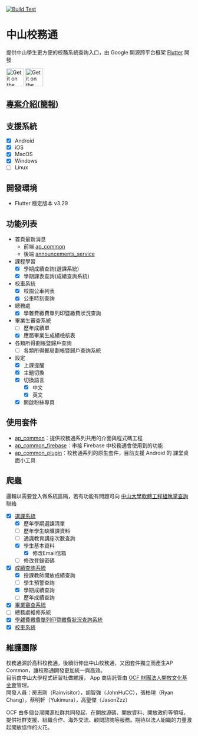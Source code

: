 [![Build Test](https://github.com/nsysu-code-club/NSYSU-AP/actions/workflows/workflow.yml/badge.svg)](https://github.com/nsysu-code-club/NSYSU-AP/actions/workflows/workflow.yml)
# 中山校務通

 提供中山學生更方便的校務系統查詢入口，由 Google 開源跨平台框架 [Flutter](https://flutter.dev) 開發

<a href='https://play.google.com/store/apps/details?id=com.nsysu.ap&hl=zh_TW'><img alt='Get it on the App Store' src='screenshots/google_play.png' height='48px'/></a>
<a href='https://apps.apple.com/tw/app/id1467522198'><img alt='Get it on the App Store' src='screenshots/app_store.png' height='48px'/></a>

## [專案介紹(簡報)](https://docs.google.com/presentation/d/1qMMqqsM91MYmqOkNNU6Cz6vaYj1VUSnF-JNg_hNMtL0/edit)
## 支援系統
- [x] Android
- [x] iOS
- [x] MacOS
- [X] Windows
- [ ] Linux

## 開發環境
 - Flutter 穩定版本 v3.29
## 功能列表

- 首頁最新消息
    - 前端 [ap_common](https://github.com/abc873693/ap_common/blob/master/lib/scaffold/home_page_scaffold.dart)
    - 後端 [announcements_service](https://github.com/takidog/announcements_service)
- 課程學習
    - [x] 學期成績查詢(選課系統)
    - [x] 學期課表查詢(成績查詢系統)
- 校車系統
    - [x] 校園公車列表
    - [x] 公車時刻查詢
- 總務處
    - [x] 學雜費繳費單列印暨繳費狀況查詢
- 畢業生審查系統
    - [ ] 歷年成績單
    - [x] 應屆畢業生成績檢核表
- 各類所得劃帳暨歸戶查詢
    - [ ] 各類所得郵局劃帳暨歸戶查詢系統
- 設定
    - [x] 上課提醒
    - [x] 主題切換
    - [x] 切換語言
        - [x] 中文
        - [x] 英文
    - [x] 開啟粉絲專頁

## 使用套件

- [ap_common](https://pub.dev/packages/ap_common)：提供校務通系列共用的介面與程式碼工程
- [ap_common_firebase](https://pub.dev/packages/ap_common_firebase)：串接 Firebase 中校務通會使用到的功能
- [ap_common_plugin](https://pub.dev/packages/ap_common_plugin)：校務通系列的原生套件，目前支援 Android 的 課堂桌面小工具

## 爬蟲

邏輯以需要登入做系統區隔，若有功能有問題可向 [中山大學軟體工程組執掌查詢](https://lis.nsysu.edu.tw/p/405-1001-180580,c1173.php) 聯絡

  - [x] [選課系統](https://selcrs.nsysu.edu.tw/)
      - [x] 歷年學期選課清單
      - [ ] 歷年學生缺曠課資料
      - [ ] 通識教育講座次數查詢
      - [x] 學生基本資料
          - [x] 修改Email信箱
      - [ ] 修改登錄密碼
  - [x] [成績查詢系統](https://selcrs.nsysu.edu.tw/scoreqry/)
      - [x] 授課教師開放成績查詢
      - [ ] 學生預警查詢
      - [x] 學期成績查詢
      - [ ] 歷年成績查詢
  - [x] [畢業審查系統](https://selcrs.nsysu.edu.tw/gadchk/)
  - [ ] 總務處維修系統
  - [x] [學雜費繳費單列印暨繳費狀況查詢系統](https://tfstu.nsysu.edu.tw/)
  - [x] [校車系統](https://selcrs.nsysu.edu.tw/scoreqry/)

## 維護團隊

校務通源於高科校務通，後續衍伸出中山校務通，又因套件獨立而產生AP Common，讓校務通開發更加統一與高效。  
目前由中山大學程式研習社做維護， App 商店託管由 [OCF 財團法人開放文化基金會](https://ocf.tw)管理。  
開發人員：房志剛（Rainvisitor），胡智強（JohnHuCC），張柏瑄（Ryan Chang），蔡明軒（Yukimura），高聖傑（JasonZzz）

OCF 由多個台灣開源社群共同發起，在開放源碼、開放資料、開放政府等領域，提供社群支援、組織合作、海外交流、顧問諮詢等服務。期待以法人組織的力量激起開放協作的火花。